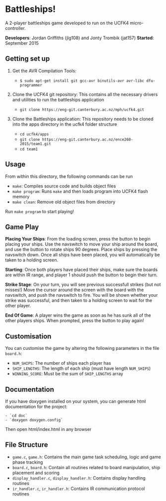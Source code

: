 # Battleships!

A 2-player battleships game developed to run on the UCFK4 micro-controller.

**Developers**: Jordan Griffiths (jlg108) and Jonty Trombik (jat157)
**Started**: September 2015

## Getting set up

1. Get the AVR Compilation Tools:
    - `$ sudo apt-get install git gcc-avr binutils-avr avr-libc dfu-programmer`


2. Clone the UCFK4 git repository: This contains all the necessary drivers and utilities to run the battleships application
    - `git clone https://eng-git.canterbury.ac.nz/mph/ucfk4.git`


3. Clone the Battleships application: This repository needs to be cloned into the apps directory in the ucfk4 folder structure
    - `cd ucfk4/apps`
    - `git clone https://eng-git.canterbury.ac.nz/ence260-2015/team1.git`
    - `cd team1`

## Usage

From within this directory, the following commands can be run

  - `make`: Compiles source code and builds object files
  - `make program`: Runs `make` and then loads program into UCFK4 flash memory
  - `make clean`: Remove old object files from directory

Run `make program` to start playing!

## Game Play
**Placing Your Ships**: From the loading screen, press the button to begin placing your ships. Use the navswitch to move your ship around the board, and use the button to rotate ships 90 degrees. Place ships by pressing the navswitch down. Once all ships have been placed, you will automatically be taken to a holding screen.

**Starting**: Once both players have placed their ships, make sure the boards are within IR range, and player 1 should push the button to begin their turn.

**Strike Stage**: On your turn, you will see previous successfull strikes (but not misses!) Move the cursor around the screen with the board with the navswitch, and push the navswitch to fire. You will be shown whether your strike was successful, and then taken to a holding screen to wait for the other player.

**End Of Game**: A player wins the game as soon as he has sunk all of the other players ships. When prompted, press the button to play again!

## Customisation
You can customise the game by altering the following parameters in the file `board.h`:
  - `NUM_SHIPS`: The number of ships each player has
  - `SHIP_LENGTHS`: The length of each ship (must have length `NUM_SHIPS`)
  - `WINNING_SCORE`: Must be the sum of `SHIP_LENGTHS` array

## Documentation
If you have doxygen installed on your system, you can  generate html documentation for the project:

    - `cd doc`
    - `doxygen doxygen.config`

Then open html/index.html in any browser

## File Structure
  - `game.c`, `game.h`: Contains the main game task scheduling, logic and game phase tracking
  - `board.c`, `board.h`: Contain all routines related to board manipulation, ship placement and scoring
  - `display_handler.c`, `display_handler.h`: Contains display handling routines
  - `ir_handler.c`, `ir_handler.h`: Contains IR communication protocol routines
